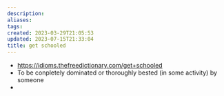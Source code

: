 ```yaml
---
description:
aliases: 
tags: 
created: 2023-03-29T21:05:53
updated: 2023-07-15T21:33:04
title: get schooled
---
```

- https://idioms.thefreedictionary.com/get+schooled
- To be conpletely dominated or thoroughly bested (in some activity) by someone
- 
